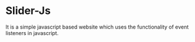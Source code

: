 # Slider-Js
It is a simple javascript based website which uses the functionality of event listeners in javascript.
